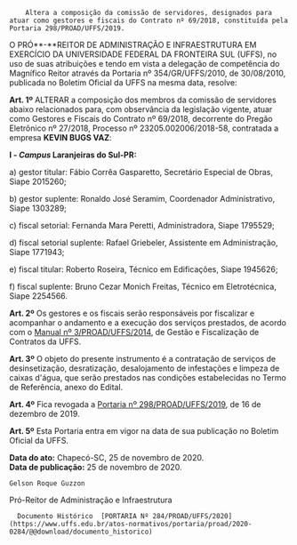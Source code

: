         Altera a composição da comissão de servidores, designados para atuar como gestores e fiscais do Contrato nº 69/2018, constituída pela Portaria 298/PROAD/UFFS/2019.  

O PRÓ**-**REITOR DE ADMINISTRAÇÃO E INFRAESTRUTURA EM EXERCÍCIO DA UNIVERSIDADE FEDERAL DA FRONTEIRA SUL (UFFS), no uso de suas atribuições e tendo em vista a delegação de competência do Magnífico Reitor através da Portaria nº 354/GR/UFFS/2010, de 30/08/2010, publicada no Boletim Oficial da UFFS na mesma data, resolve: 

 **Art. 1º** ALTERAR a composição dos membros da comissão de servidores abaixo relacionados para, com observância da legislação vigente, atuar como Gestores e Fiscais do Contrato nº 69/2018, decorrente do Pregão Eletrônico nº 27/2018, Processo nº 23205.002006/2018-58, contratada a empresa **KEVIN BUGS VAZ**: 

 **I - *Campus* Laranjeiras do Sul-PR:**

 a) gestor titular: Fábio Corrêa Gasparetto, Secretário Especial de Obras, Siape 2015260;

 b) gestor suplente: Ronaldo José Seramim, Coordenador Administrativo, Siape 1303289;

 c) fiscal setorial: Fernanda Mara Peretti, Administradora, Siape 1795529;

 d) fiscal setorial suplente: Rafael Griebeler, Assistente em Administração, Siape 1771943;

 e) fiscal titular: Roberto Roseira, Técnico em Edificações, Siape 1945626;

 f) fiscal suplente: Bruno Cezar Monich Freitas, Técnico em Eletrotécnica, Siape 2254566. 

 **Art. 2º** Os gestores e os fiscais serão responsáveis por fiscalizar e acompanhar o andamento e a execução dos serviços prestados, de acordo com o [Manual nº 3/PROAD/UFFS/2014](https://www.uffs.edu.br/atos-normativos/manual/proad/2014-0003), de Gestão e Fiscalização de Contratos da UFFS. 

 **Art. 3º** O objeto do presente instrumento é a contratação de serviços de desinsetização, desratização, desalojamento de infestações e limpeza de caixas d'água, que serão prestados nas condições estabelecidas no Termo de Referência, anexo do Edital. 

 **Art. 4º** Fica revogada a [Portaria nº 298/PROAD/UFFS/2019](https://www.uffs.edu.br/atos-normativos/portaria/proad/2019-0298), de 16 de dezembro de 2019. 

 **Art. 5º** Esta Portaria entra em vigor na data de sua publicação no Boletim Oficial da UFFS.

   **Data do ato:** Chapecó-SC, 25 de novembro de 2020.   
 **Data de publicação:**  25 de novembro de 2020. 

    Gelson Roque Guzzon   
 Pró-Reitor de Administração e Infraestrutura 

      Documento Histórico  [PORTARIA Nº 284/PROAD/UFFS/2020](https://www.uffs.edu.br/atos-normativos/portaria/proad/2020-0284/@@download/documento_historico)     
      